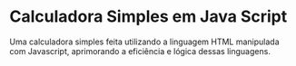 # Calculadora Simples em Java Script
 Uma calculadora simples feita utilizando a linguagem HTML manipulada com Javascript, aprimorando a eficiência e lógica dessas linguagens.
